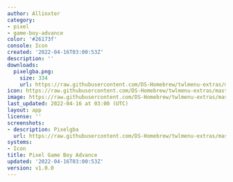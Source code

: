 ```yaml
---
author: Allinxter
category:
- pixel
- game-boy-advance
color: '#26173f'
console: Icon
created: '2022-04-16T03:00:53Z'
description: ''
downloads:
  pixelgba.png:
    size: 334
    url: https://raw.githubusercontent.com/DS-Homebrew/twlmenu-extras/master/_nds/TWiLightMenu/icons/pixelgba.png
icon: https://raw.githubusercontent.com/DS-Homebrew/twlmenu-extras/master/_nds/TWiLightMenu/icons/pixelgba.png
image: https://raw.githubusercontent.com/DS-Homebrew/twlmenu-extras/master/_nds/TWiLightMenu/icons/pixelgba.png
last_updated: 2022-04-16 at 03:00 (UTC)
layout: app
license: ''
screenshots:
- description: Pixelgba
  url: https://raw.githubusercontent.com/DS-Homebrew/twlmenu-extras/master/_nds/TWiLightMenu/icons/pixelgba.png
systems:
- Icon
title: Pixel Game Boy Advance
updated: '2022-04-16T03:00:53Z'
version: v1.0.0
---
```

